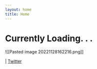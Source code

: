 ```yaml
---
layout: home
title: Home
---
```

# Currently Loading. . .

![[Pasted image 20221128162216.png]]

| [Twitter](http)